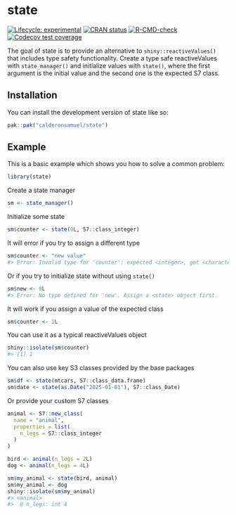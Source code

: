 
<!-- README.md is generated from README.Rmd. Please edit that file -->

# state

<!-- badges: start -->

[![Lifecycle:
experimental](https://img.shields.io/badge/lifecycle-experimental-orange.svg)](https://lifecycle.r-lib.org/articles/stages.html#experimental)
[![CRAN
status](https://www.r-pkg.org/badges/version/state)](https://CRAN.R-project.org/package=state)
[![R-CMD-check](https://github.com/calderonsamuel/state/actions/workflows/R-CMD-check.yaml/badge.svg)](https://github.com/calderonsamuel/state/actions/workflows/R-CMD-check.yaml)
[![Codecov test
coverage](https://codecov.io/gh/calderonsamuel/state/graph/badge.svg)](https://app.codecov.io/gh/calderonsamuel/state)
<!-- badges: end -->

The goal of state is to provide an alternative to
`shiny::reactiveValues()` that includes type safety functionality.
Create a type safe reactiveValues with `state_manager()` and initialize
values with `state()`, where the first argument is the initial value and
the second one is the expected S7 class.

## Installation

You can install the development version of state like so:

``` r
pak::pak("calderonsamuel/state")
```

## Example

This is a basic example which shows you how to solve a common problem:

``` r
library(state)
```

Create a state manager

``` r
sm <- state_manager()
```

Initialize some state

``` r
sm$counter <- state(0L, S7::class_integer)
```

It will error if you try to assign a different type

``` r
sm$counter <- "new value"
#> Error: Invalid type for 'counter': expected <integer>, got <character>.
```

Or if you try to initialize state without using `state()`

``` r
sm$new <- 0L
#> Error: No type defined for 'new'. Assign a <state> object first.
```

It will work if you assign a value of the expected class

``` r
sm$counter <- 1L
```

You can use it as a typical reactiveValues object

``` r
shiny::isolate(sm$counter)
#> [1] 1
```

You can also use key S3 classes provided by the base packages

``` r
sm$df <- state(mtcars, S7::class_data.frame)
sm$date <- state(as.Date("2025-01-01"), S7::class_Date)
```

Or provide your custom S7 classes

``` r
animal <- S7::new_class(
  name = "animal",
  properties = list(
    n_legs = S7::class_integer
  )
)

bird <- animal(n_legs = 2L)
dog <- animal(n_legs = 4L)

sm$my_animal <- state(bird, animal)
sm$my_animal <- dog
shiny::isolate(sm$my_animal)
#> <animal>
#>  @ n_legs: int 4
```
